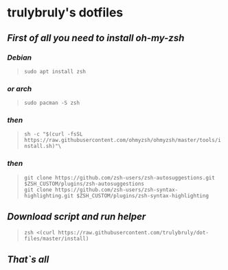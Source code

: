 trulybruly's dotfiles
==========

## ***First of all you need to install oh-my-zsh***
### *Debian*
>`sudo apt install zsh`
### *or arch*
>`sudo pacman -S zsh`
### *then*
>`sh -c "$(curl -fsSL https://raw.githubusercontent.com/ohmyzsh/ohmyzsh/master/tools/install.sh)"\`
### *then*
>`git clone https://github.com/zsh-users/zsh-autosuggestions.git $ZSH_CUSTOM/plugins/zsh-autosuggestions`\
`git clone https://github.com/zsh-users/zsh-syntax-highlighting.git $ZSH_CUSTOM/plugins/zsh-syntax-highlighting`

## ***Download script and run helper***

>`zsh <(curl https://raw.githubusercontent.com/trulybruly/dot-files/master/install)`

## ***That`s all***